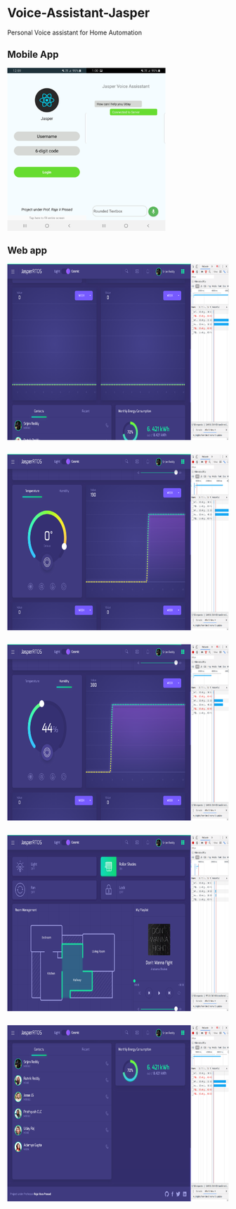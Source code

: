 # Voice-Assistant-Jasper
Personal Voice assistant for Home Automation

## Mobile App

<img src="https://github.com/udayrajsawhney/Voice-Assistant-Jasper/blob/master/screenshots/app2.jpg" width="180" height="370"/><img src="https://github.com/udayrajsawhney/Voice-Assistant-Jasper/blob/master/screenshots/app1.jpg" width="180" height="370"/>

## Web app

<img src="https://github.com/udayrajsawhney/Voice-Assistant-Jasper/blob/master/screenshots/1.png" width="640" height="400"/><br>

## 

<img src="https://github.com/udayrajsawhney/Voice-Assistant-Jasper/blob/master/screenshots/2.png" width="640" height="400"/><br>

## 

<img src="https://github.com/udayrajsawhney/Voice-Assistant-Jasper/blob/master/screenshots/3.png" width="640" height="400"/><br>

## 

<img src="https://github.com/udayrajsawhney/Voice-Assistant-Jasper/blob/master/screenshots/4.png" width="640" height="400"/><br>

## 

<img src="https://github.com/udayrajsawhney/Voice-Assistant-Jasper/blob/master/screenshots/5.png" width="640" height="400"/>
